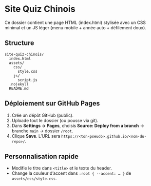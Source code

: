 
# Site Quiz Chinois

Ce dossier contient une page HTML (index.html) stylisée avec un CSS minimal et un JS léger (menu mobile + année auto + défilement doux).

## Structure
```
site-quiz-chinois/
  index.html
  assets/
    css/
      style.css
    js/
      script.js
  .nojekyll
  README.md
```

## Déploiement sur GitHub Pages
1. Crée un dépôt GitHub (public).
2. Uploade tout le dossier (ou pousse via git).
3. Dans **Settings → Pages**, choisis **Source: Deploy from a branch** → branche `main` → dossier `/root`.
4. Clique **Save**. L’URL sera `https://<ton-pseudo>.github.io/<nom-du-repo>/`.

## Personnalisation rapide
- Modifie le titre dans `<title>` et le texte du header.
- Change la couleur d’accent dans `:root { --accent: … }` de `assets/css/style.css`.
